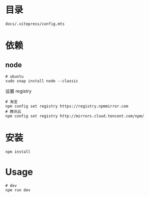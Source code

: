 # 目录
`docs/.vitepress/config.mts`

# 依赖
## node
```shell
# ubuntu
sudo snap install node --classic
```
设置 registry
```shell
# 淘宝
npm config set registry https://registry.npmmirror.com
# 腾讯云
npm config set registry http://mirrors.cloud.tencent.com/npm/
```

# 安装
```shell
npm install
```

# Usage
```shell
# dev
npm run dev
```
